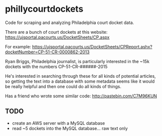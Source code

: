 # phillycourtdockets
Code for scraping and analyzing Philadelphia court docket data.

There are a bunch of court dockets at this website:
https://ujsportal.pacourts.us/DocketSheets/CP.aspx

For example:
https://ujsportal.pacourts.us/DocketSheets/CPReport.ashx?docketNumber=CP-51-CR-0000862-2013

Ryan Briggs, Philadelphia journalist, is particularly interested in the ~15k dockets with the numbers
CP-51-CR-######-2015

He's interested in searching through these for all kinds of potential articles, so getting the text into a database with some metadata seems like it would be really helpful and then one could do all kinds of things.

Has a friend who wrote some similar code:
http://pastebin.com/C7M96KUN


## TODO
* create an AWS server with a MySQL database
* read ~5 dockets into the MySQL database... raw text only

